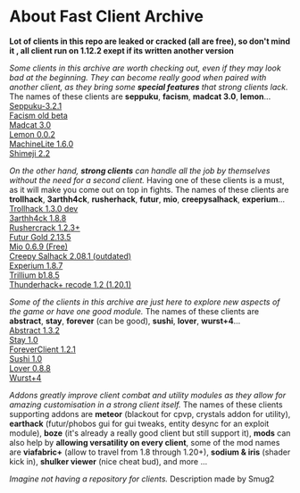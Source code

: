 # About Fast Client Archive

**Lot of clients in this repo are leaked or cracked (all are free), so don't mind it , all client run on 1.12.2 exept if its written another version** <br>

_Some clients in this archive are worth checking out, even if they may look bad at the beginning. They can become really good when paired with another client, as they bring some **special features** that strong clients lack._ The names of these clients are **seppuku**, **facism**, **madcat 3.0**, **lemon**... <br>
<a href="https://github.com/seppukudevelopment/seppuku/releases/download/3.2.1/seppuku-3.2.1.jar" download>Seppuku-3.2.1</a><br>
<a
href="https://github.com/Smug2f/Stuff-for-archive/releases/download/stay/Facism.client.-.beta.jar" download>Facism old beta</a><br>
<a
href="https://github.com/KgDW/MadCat-deobf-decomp-buildable/releases/download/3.0/MadCat-3.0-obf.jar" dowload>Madcat 3.0</a><br>
<a
href="https://github.com/MikuSoCute/Lemon-public/releases/download/Release/lemonclient_v0.0.2.jar" dowload>Lemon 0.0.2</a><br>
<a
href="https://github.com/RabiesDev/machine-lite/releases/download/v1.6.0/MachineLite.jar" dowload>MachineLite 1.6.0 </a><br>
<a
href="https://github.com/enokitoraisu/ShimejiClient-Public/releases/download/latest-2.2/shimeji-2.2.jar" dowload>Shimeji 2.2</a><br>

_On the other hand, **strong clients** can handle all the job by themselves without the need for a second client._ Having one of these clients is a must, as it will make you come out on top in fights. The names of these clients are **trollhack**, **3arthh4ck**, **rusherhack**, **futur**, **mio**, **creepysalhack**, **experium**... <br>
<a
href="https://cdn.discordapp.com/attachments/1084352566592294912/1137277930632917052/TrollHack-1.3.0-nightly-322aa8c.jar" dowload>Trollhack 1.3.0 dev</a><br>
<a
href="https://github.com/3arthh4ckDevelopment/3arthh4ck-Client/releases/download/1.8.8/3arthh4ck-1.8.8-release.jar" dowload>3arthh4ck 1.8.8</a><br>
<a
href="https://crystalpvp.ru/rusherhack/rushercrack.jar" dowload>Rushercrack 1.2.3+</a><br>
<a
href="https://crystalpvp.ru/future/Installer.jar" dowload>Futur Gold 2.13.5</a><br>
<a
href="https://github.com/asphyxia1337/mioclient-me/releases/download/d/mio-new-release.jar" dowload>Mio 0.6.9 (Free)</a><br>
<a
href="https://github.com/CreepyOrb924/creepy-salhack/releases/download/v2.08.1/creepy-salhack-2.08.1.jar" dowload>Creepy Salhack 2.08.1 (outdated)</a><br>
<a
href="https://github.com/3000IQPlay/Experium/releases/download/1.8.7/Experium.gang.jar" dowload>Experium 1.8.7</a><br>
<a
href="https://github.com/Smug2f/Stuff-for-archive/releases/download/stay/Trillium-b1.8.5-release.jar" dowload>Trillium b1.8.5</a><br>
<a
href="https://github.com/Pan4ur/ThunderHack-Recode/releases/download/1.2b70823/thunderhack-1.2.jar" dowload>Thunderhack+ recode 1.2 (1.20.1)</a><br>

_Some of the clients in this archive are just here to explore new aspects of the game or have one good module._ The names of these clients are **abstract**, **stay**, **forever** (can be good), **sushi**, **lover**, **wurst+4**... <br>
<a
href="https://github.com/WMSGaming/Abstract-1.12.2/releases/download/Public/abstract-v1.3.2.jar" dowload>Abstract 1.3.2</a><br>
<a
href="https://github.com/Smug2f/Stuff-for-archive/releases/download/stay/STAY.Latest.jar" dowload>Stay 1.0</a><br>
<a
href="https://github.com/h1tm4nqq/ForeverClient-leak/releases/download/1.2.1/ForeverClient-Leak-1.2.1.jar" dowload>ForeverClient 1.2.1</a><br>
<a
href="https://github.com/Toshimichi0915/sushi-client/releases/download/1.0/sushi.jar" dowload>Sushi 1.0</a><br>
<a
href="https://github.com/DoNhutTann/Lover-public/releases/download/v0.8.0/lov3r.jar" dowload>Lover 0.8.8</a><br>
<a
href="https://github.com/Smug2f/Stuff-for-archive/releases/download/stay/wurst-plus-four-0.0.1-release.jar" dowload>Wurst+4</a><br>

_Addons greatly improve client combat and utility modules as they allow for amazing customisation in a strong client itself._ The names of these clients supporting addons are **meteor** (blackout for cpvp, crystals addon for utility), **earthack** (futur/phobos gui for gui tweaks, entity desync for an exploit module), **boze** (it's already a really good client but still support it), **mods** can also help by **allowing versatility on every client**, some of the mod names are **viafabric+** (allow to travel from 1.8 through 1.20+), **sodium & iris** (shader kick in), **shulker viewer** (nice cheat bud), and more ...<br>

_Imagine not having a repository for clients._
Description made by Smug2

